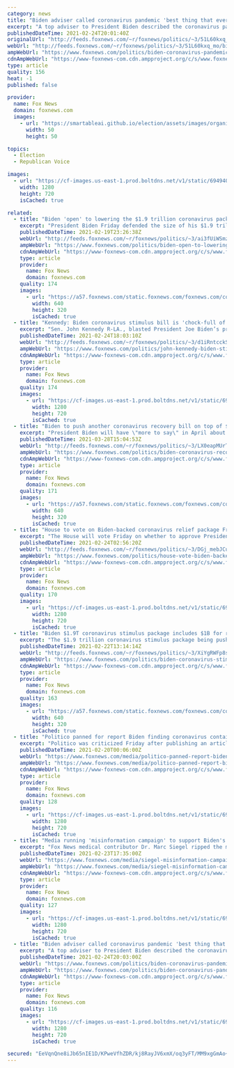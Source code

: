```yaml
---
category: news
title: "Biden adviser called coronavirus pandemic 'best thing that ever happened' to the president, new book reveals"
excerpt: "A top adviser to President Biden described the coronavirus pandemic as \"the best thing that ever happened\" to Biden, a new book reveals. "
publishedDateTime: 2021-02-24T20:01:40Z
originalUrl: "http://feeds.foxnews.com/~r/foxnews/politics/~3/51L60kxq_mo/biden-coronavirus-pandemic-best-thing-anita-dunn"
webUrl: "http://feeds.foxnews.com/~r/foxnews/politics/~3/51L60kxq_mo/biden-coronavirus-pandemic-best-thing-anita-dunn"
ampWebUrl: "https://www.foxnews.com/politics/biden-coronavirus-pandemic-best-thing-anita-dunn.amp"
cdnAmpWebUrl: "https://www-foxnews-com.cdn.ampproject.org/c/s/www.foxnews.com/politics/biden-coronavirus-pandemic-best-thing-anita-dunn.amp"
type: article
quality: 156
heat: -1
published: false

provider:
  name: Fox News
  domain: foxnews.com
  images:
    - url: "https://smartableai.github.io/election/assets/images/organizations/foxnews.com-50x50.jpg"
      width: 50
      height: 50

topics:
  - Election
  - Republican Voice

images:
  - url: "https://cf-images.us-east-1.prod.boltdns.net/v1/static/694940094001/41e1b327-c827-4b22-85d7-4b6e823b1cd2/1a5c194e-2ef4-4a92-b79b-e3516347f612/1280x720/match/image.jpg"
    width: 1280
    height: 720
    isCached: true

related:
  - title: "Biden 'open' to lowering the $1.9 trillion coronavirus package price tag"
    excerpt: "President Biden Friday defended the size of his $1.9 trillion coronavirus relief package even as he signaled to critics he'd be willing to make some trims to win their support. "
    publishedDateTime: 2021-02-19T23:26:38Z
    webUrl: "http://feeds.foxnews.com/~r/foxnews/politics/~3/ai3fUiWSmzo/biden-open-to-lowering-the-1-9t-coronavirus-package-price-tag"
    ampWebUrl: "https://www.foxnews.com/politics/biden-open-to-lowering-the-1-9t-coronavirus-package-price-tag.amp"
    cdnAmpWebUrl: "https://www-foxnews-com.cdn.ampproject.org/c/s/www.foxnews.com/politics/biden-open-to-lowering-the-1-9t-coronavirus-package-price-tag.amp"
    type: article
    provider:
      name: Fox News
      domain: foxnews.com
    quality: 174
    images:
      - url: "https://a57.foxnews.com/static.foxnews.com/foxnews.com/content/uploads/2021/02/640/320/AP21050716058409.jpg?ve=1&tl=1"
        width: 640
        height: 320
        isCached: true
  - title: "Kennedy: Biden coronavirus stimulus bill is 'chock-full of spending porn'"
    excerpt: "Sen. John Kennedy R-LA., blasted President Joe Biden’s proposed $1.9 trillion COVID relief bill Wednesday, calling it \"chock-full of spending porn\" unrelated to the coronavirus pandemic."
    publishedDateTime: 2021-02-24T18:03:10Z
    webUrl: "http://feeds.foxnews.com/~r/foxnews/politics/~3/d1iRntcckSE/john-kennedy-biden-stimulus-chock-full-spending-porn-coronavirus-relief-bill"
    ampWebUrl: "https://www.foxnews.com/politics/john-kennedy-biden-stimulus-chock-full-spending-porn-coronavirus-relief-bill.amp"
    cdnAmpWebUrl: "https://www-foxnews-com.cdn.ampproject.org/c/s/www.foxnews.com/politics/john-kennedy-biden-stimulus-chock-full-spending-porn-coronavirus-relief-bill.amp"
    type: article
    provider:
      name: Fox News
      domain: foxnews.com
    quality: 174
    images:
      - url: "https://cf-images.us-east-1.prod.boltdns.net/v1/static/694940094001/41e1b327-c827-4b22-85d7-4b6e823b1cd2/1a5c194e-2ef4-4a92-b79b-e3516347f612/1280x720/match/image.jpg"
        width: 1280
        height: 720
        isCached: true
  - title: "Biden to push another coronavirus recovery bill on top of $1.9T package: Psaki"
    excerpt: "President Biden will have \"more to say\" in April about his coronavirus recovery plan focused on issues like health care and women leaving the workforce."
    publishedDateTime: 2021-03-28T15:04:53Z
    webUrl: "http://feeds.foxnews.com/~r/foxnews/politics/~3/LX0eapMUrTI/biden-coronavirus-recovery-trillion-democrats-infrastructure"
    ampWebUrl: "https://www.foxnews.com/politics/biden-coronavirus-recovery-trillion-democrats-infrastructure.amp"
    cdnAmpWebUrl: "https://www-foxnews-com.cdn.ampproject.org/c/s/www.foxnews.com/politics/biden-coronavirus-recovery-trillion-democrats-infrastructure.amp"
    type: article
    provider:
      name: Fox News
      domain: foxnews.com
    quality: 171
    images:
      - url: "https://a57.foxnews.com/static.foxnews.com/foxnews.com/content/uploads/2021/01/640/320/Joe-Jill-Biden.jpg?ve=1&tl=1"
        width: 640
        height: 320
        isCached: true
  - title: "House to vote on Biden-backed coronavirus relief package Friday, Steny Hoyer says"
    excerpt: "The House will vote Friday on whether to approve President Biden’s $1.9 trillion coronavirus relief package, according to House Majority Leader Steny Hoyer, D-Md."
    publishedDateTime: 2021-02-24T02:56:20Z
    webUrl: "http://feeds.foxnews.com/~r/foxnews/politics/~3/DGj_mebJCuY/house-vote-biden-backed-coronavirus-relief-package-friday-steny-hoyer-says"
    ampWebUrl: "https://www.foxnews.com/politics/house-vote-biden-backed-coronavirus-relief-package-friday-steny-hoyer-says.amp"
    cdnAmpWebUrl: "https://www-foxnews-com.cdn.ampproject.org/c/s/www.foxnews.com/politics/house-vote-biden-backed-coronavirus-relief-package-friday-steny-hoyer-says.amp"
    type: article
    provider:
      name: Fox News
      domain: foxnews.com
    quality: 170
    images:
      - url: "https://cf-images.us-east-1.prod.boltdns.net/v1/static/694940094001/caf08d43-180b-4607-8133-c606795c96ae/df4520a2-aae9-4c85-95cc-f6e4dcdd1351/1280x720/match/image.jpg"
        width: 1280
        height: 720
        isCached: true
  - title: "Biden $1.9T coronavirus stimulus package includes $1B for racial justice provisions for farmers"
    excerpt: "The $1.9 trillion coronavirus stimulus package being pushed by President Biden puts more than $1 billion toward \"socially disadvantaged\" farmers and related groups — including an equity commission, agricultural training and other assistance to advance racial justice in farming."
    publishedDateTime: 2021-02-22T13:14:14Z
    webUrl: "http://feeds.foxnews.com/~r/foxnews/politics/~3/XiYgRWFp8sE/biden-coronavirus-stimulus-racial-justice-black-farmers"
    ampWebUrl: "https://www.foxnews.com/politics/biden-coronavirus-stimulus-racial-justice-black-farmers.amp"
    cdnAmpWebUrl: "https://www-foxnews-com.cdn.ampproject.org/c/s/www.foxnews.com/politics/biden-coronavirus-stimulus-racial-justice-black-farmers.amp"
    type: article
    provider:
      name: Fox News
      domain: foxnews.com
    quality: 163
    images:
      - url: "https://a57.foxnews.com/static.foxnews.com/foxnews.com/content/uploads/2021/02/640/320/AP21040536104907.jpg?ve=1&tl=1"
        width: 640
        height: 320
        isCached: true
  - title: "Politico panned for report Biden finding coronavirus containment 'out of his control'"
    excerpt: "Politico was criticized Friday after publishing an article suggesting that President Biden is finding out how much containing the coronavirus pandemic is \"out of his control\", with critics suggesting the publication was conveniently resetting expectations for someone who vowed to \"shut down\" the virus during his campaign."
    publishedDateTime: 2021-02-20T00:06:00Z
    webUrl: "https://www.foxnews.com/media/politico-panned-report-biden-coronavirus-containment-control"
    ampWebUrl: "https://www.foxnews.com/media/politico-panned-report-biden-coronavirus-containment-control.amp"
    cdnAmpWebUrl: "https://www-foxnews-com.cdn.ampproject.org/c/s/www.foxnews.com/media/politico-panned-report-biden-coronavirus-containment-control.amp"
    type: article
    provider:
      name: Fox News
      domain: foxnews.com
    quality: 128
    images:
      - url: "https://cf-images.us-east-1.prod.boltdns.net/v1/static/694940094001/fb3ea36b-8ddf-4bf9-962e-95ccdac9293a/db70fa60-ab05-4327-b026-dbd89869e341/1280x720/match/image.jpg"
        width: 1280
        height: 720
        isCached: true
  - title: "Media running 'misinformation campaign' to support Biden's coronavirus response: Siegel"
    excerpt: "Fox News medical contributor Dr. Marc Siegel ripped the media on Tuesday for running a \"misinformation campaign\" and holding President Joe Biden and Former President Donald Trump to different standard"
    publishedDateTime: 2021-02-23T17:35:00Z
    webUrl: "https://www.foxnews.com/media/siegel-misinformation-campaign-biden-trump-coronavirus-response"
    ampWebUrl: "https://www.foxnews.com/media/siegel-misinformation-campaign-biden-trump-coronavirus-response.amp"
    cdnAmpWebUrl: "https://www-foxnews-com.cdn.ampproject.org/c/s/www.foxnews.com/media/siegel-misinformation-campaign-biden-trump-coronavirus-response.amp"
    type: article
    provider:
      name: Fox News
      domain: foxnews.com
    quality: 127
    images:
      - url: "https://cf-images.us-east-1.prod.boltdns.net/v1/static/694940094001/695da98a-70c0-49e2-90b2-2a02274119b1/f381a748-d0a9-40b2-8d42-d34f00f7a9a6/1280x720/match/image.jpg"
        width: 1280
        height: 720
        isCached: true
  - title: "Biden adviser called coronavirus pandemic 'best thing that ever happened' to the president, new book reveals"
    excerpt: "A top adviser to President Biden described the coronavirus pandemic as \"the best thing that ever happened\" to Biden, a new book reveals."
    publishedDateTime: 2021-02-24T20:03:00Z
    webUrl: "https://www.foxnews.com/politics/biden-coronavirus-pandemic-best-thing-anita-dunn"
    ampWebUrl: "https://www.foxnews.com/politics/biden-coronavirus-pandemic-best-thing-anita-dunn.amp"
    cdnAmpWebUrl: "https://www-foxnews-com.cdn.ampproject.org/c/s/www.foxnews.com/politics/biden-coronavirus-pandemic-best-thing-anita-dunn.amp"
    type: article
    provider:
      name: Fox News
      domain: foxnews.com
    quality: 116
    images:
      - url: "https://cf-images.us-east-1.prod.boltdns.net/v1/static/694940094001/41e1b327-c827-4b22-85d7-4b6e823b1cd2/1a5c194e-2ef4-4a92-b79b-e3516347f612/1280x720/match/image.jpg"
        width: 1280
        height: 720
        isCached: true

secured: "EeVqnQne8iJb65nIE1D/KPweVfhZDR/kj8RayJV6xmX/oq3yFT/MM9xgGmAo+QoHG5Or9X7b2cJ8+Nfq5nAYnP1wDLAhjCjshUgovHIgfAW76dXAVeQ89Q/54S+Is9jq/KsUqf5qUozX4kLTzxyIJD9kQPzO1Nvk67antlKWB6QTLj7HAInkOFafUvPSc1wtsE5i6ssg1qrCcLKr3c9rBzRUTQJqA7jT56Om8fmHal3gWgOigo8ODjE0Bsh1aOU8dK+12tKM64mbBDiMknSXn6zYA2bAVAX/t6sM2YIfy3SMsK58dMIv2KsUw6tVgZgCNtAaE58bWxYS0ivpxAjGWHLrx5HYlxyJsfYYtHB3P6M=;KT/9NGjfW4jWIpX7NB86BQ=="
---
```


